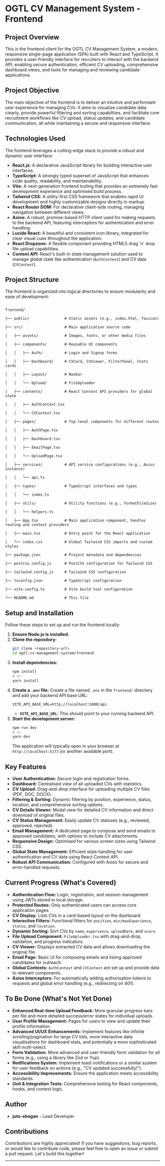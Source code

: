 # OGTL CV Management System - Frontend

## Project Overview

This is the frontend client for the OGTL CV Management System, a modern, responsive single-page application (SPA) built with React and TypeScript. It provides a user-friendly interface for recruiters to interact with the backend API, enabling secure authentication, efficient CV uploading, comprehensive dashboard views, and tools for managing and reviewing candidate applications.

## Project Objective

The main objective of the frontend is to deliver an intuitive and performant user experience for managing CVs. It aims to visualize candidate data clearly, provide powerful filtering and sorting capabilities, and facilitate core recruitment workflows like CV upload, status updates, and candidate communication, all while maintaining a secure and responsive interface.

## Technologies Used

The frontend leverages a cutting-edge stack to provide a robust and dynamic user interface:

* **React.js:** A declarative JavaScript library for building interactive user interfaces.
* **TypeScript:** A strongly typed superset of JavaScript that enhances code quality, readability, and maintainability.
* **Vite:** A next-generation frontend tooling that provides an extremely fast development experience and optimised build process.
* **Tailwind CSS:** A utility-first CSS framework that enables rapid UI development and highly customizable designs directly in markup.
* **React Router DOM:** For declarative client-side routing, managing navigation between different views.
* **Axios:** A robust, promise-based HTTP client used for making requests to the backend API, featuring interceptors for authentication and error handling.
* **Lucide React:** A beautiful and consistent icon library, integrated for clear visual cues throughout the application.
* **React Dropzone:** A flexible component providing HTML5 drag 'n' drop file upload capabilities.
* **Context API:** React's built-in state management solution used to manage global state like authentication (`AuthContext`) and CV data (`CVContext`).

## Project Structure

The frontend is organized into logical directories to ensure modularity and ease of development:

```

frontend/

├── public/                # Static assets (e.g., index.html, favicon)

├── src/                   # Main application source code

│   ├── assets/            # Images, fonts, or other media files

│   ├── components/        # Reusable UI components

│   │   ├── Auth/          # Login and Signup forms

│   │   ├── Dashboard/     # CVCard, CVViewer, FilterPanel, Stats cards

│   │   ├── Layout/        # Navbar

│   │   └── Upload/        # FileUploader

│   ├── contexts/          # React Context API providers for global state

│   │   ├── AuthContext.tsx

│   │   └── CVContext.tsx

│   ├── pages/             # Top-level components for different routes

│   │   ├── AuthPage.tsx

│   │   ├── Dashboard.tsx

│   │   ├── EmailPage.tsx

│   │   └── UploadPage.tsx

│   ├── services/          # API service configurations (e.g., Axios instance)

│   │   └── api.ts

│   ├── types/             # TypeScript interfaces and types

│   │   └── index.ts

│   ├── utils/             # Utility functions (e.g., formatFileSize)

│   │   └── helpers.ts

│   ├── App.tsx            # Main application component, handles routing and context providers

│   ├── main.tsx           # Entry point for the React application

│   └── index.css          # Global Tailwind CSS imports and custom styles

├── package.json           # Project metadata and dependencies

├── postcss.config.js      # PostCSS configuration for Tailwind CSS

├── tailwind.config.js     # Tailwind CSS configuration

├── tsconfig.json          # TypeScript configuration

├── vite.config.ts         # Vite build tool configuration

└── README.md              # This file

```

## Setup and Installation

Follow these steps to set up and run the frontend locally:

1.  **Ensure Node.js is installed.**
2.  **Clone the repository:**
    ```bash
    git clone <repository-url>
    cd ogtl-cv-management-system/frontend
    ```
3.  **Install dependencies:**
    ```bash
    npm install
    # or
    yarn install
    ```
4.  **Create a `.env` file:**
    Create a file named `.env` in the `frontend/` directory and add your backend API base URL:
    ```env
    VITE_API_BASE_URL=http://localhost:5000/api
    ```
    * **`VITE_API_BASE_URL`**: This should point to your running backend API.
5.  **Start the development server:**
    ```bash
    npm run dev
    # or
    yarn dev
    ```
    The application will typically open in your browser at `http://localhost:5173` (or another available port).

## Key Features

* **User Authentication:** Secure login and registration forms.
* **Dashboard:** Centralised view of all uploaded CVs with statistics.
* **CV Upload:** Drag-and-drop interface for uploading multiple CV files (PDF, DOC, DOCX).
* **Filtering & Sorting:** Dynamic filtering by position, experience, status, location, and comprehensive sorting options.
* **CV Details Viewer:** Modal view for detailed CV information and direct download of original files.
* **CV Status Management:** Easily update CV statuses (e.g., reviewed, approved, rejected).
* **Email Management:** A dedicated page to compose and send emails to approved candidates, with options to include CV attachments.
* **Responsive Design:** Optimised for various screen sizes using Tailwind CSS.
* **Global State Management:** Efficient state handling for user authentication and CV data using React Context API.
* **Robust API Communication:** Configured with Axios for secure and error-handled requests.

## Current Progress (What's Covered)

* **Authentication Flow:** Login, registration, and session management using JWTs stored in local storage.
* **Protected Routes:** Only authenticated users can access core application pages.
* **CV Display:** Lists CVs in a card-based layout on the dashboard.
* **Interactive Filters:** Functional filters for `position`, `min/maxExperience`, `status`, and `location`.
* **Dynamic Sorting:** Sort CVs by `name`, `experience`, `uploadDate`, and `score`.
* **File Upload Component:** `FileUploader.tsx` with drag-and-drop, validation, and progress indicators.
* **CV Viewer:** Displays extracted CV data and allows downloading the original file.
* **Email Page:** Basic UI for composing emails and listing approved candidates for outreach.
* **Global Contexts:** `AuthContext` and `CVContext` are set up and provide data to relevant components.
* **Axios Interceptors:** For automatically adding authorisation tokens to requests and global error handling (e.g., redirecting on 401).

## To Be Done (What's Not Yet Done)

* **Enhanced Real-time Upload Feedback:** More granular progress bars per file and more detailed success/error states for individual uploads.
* **User Profile Management:** Pages for users to view and update their profile information.
* **Advanced UI/UX Enhancements:** Implement features like infinite scrolling/pagination for large CV lists, more interactive data visualisations for dashboard stats, and potentially a more sophisticated skill multi-select.
* **Form Validation:** More advanced and user-friendly form validation for all forms (e.g., using a library like Zod or Yup).
* **Notifications System:** Implement toast notifications or a similar system for user feedback on actions (e.g., "CV updated successfully!").
* **Accessibility Improvements:** Ensure the application meets accessibility standards.
* **Unit & Integration Tests:** Comprehensive testing for React components, hooks, and context logic.

## Author

* **juto-shogan** - Lead Developer

## Contributions

Contributions are highly appreciated! If you have suggestions, bug reports, or would like to contribute code, please feel free to open an issue or submit a pull request. Let's build this together!

---
